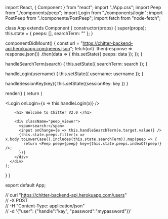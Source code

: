 import React, { Component } from "react";
import "./App.css";
import Peep from "./components/peep";
import Login from "./components/login";
import PostPeep from "./components/PostPeep";
import fetch from "node-fetch";

class App extends Component {
  constructor(props) {
    super(props);
    this.state = {
      peeps: [],
      searchTerm: ""
    };
  }

  componentDidMount() {
    const url = "https://chitter-backend-api.herokuapp.com/peeps.json";
    fetch(url)
      .then(response => response.json())
      .then(data => {
        this.setState({
          peeps: data
        });
      });
  }

  handleSearchTerm(search) {
    this.setState({ searchTerm: search });
  }

  handleLogin(username) {
    this.setState({ username: username });
  }

  handleSessionKey(key){
    this.setState({sessionKey: key })
  }

  render() {
    return (
      <div className="App">
        <Login onLogin={x => this.handleLogin(x)} />
        <PostPeep username={this.state.username} />

        <h1> Welcome to Chitter V2.0 </h1>

        <div className="peep_viewer">
          <span>search:</span>
          <input onChange={e => this.handleSearchTerm(e.target.value)} />
          {this.state.peeps.filter(x => x.body.toLowerCase().includes(this.state.searchTerm)).map(peep => {
            return <Peep peep={peep} key={this.state.peeps.indexOf(peep)} />;
          })}
        </div>
      </div>
    );
  }
}

export default App;

// curl "https://chitter-backend-api.herokuapp.com/users" \
//   -X POST \
//   -H "Content-Type: application/json" \
//   -d '{"user": {"handle":"kay", "password":"mypassword"}}'
